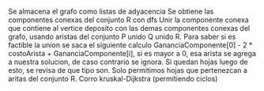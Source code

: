 Se almacena el grafo como listas de adyacencia
Se obtiene las componentes conexas del conjunto R con dfs
Unir la componente conexa que contiene al vertice deposito con las demas componentes conexas del grafo, usando aristas del conjunto P unido Q unido R.
Para saber si es factible la union se saca el siguiente calculo GananciaComponente[0] - 2 * costoArista + GananciaComponente[i], si es mayor a 0, esa arista se agrega a nuestra solucion, de caso contrario se ignora.
Si quedan hojas luego de esto, se revisa de que tipo son. Solo permitimos hojas que pertenezcan a aritas del conjunto R.
Corro kruskal-Dijkstra (permitiendo ciclos)
